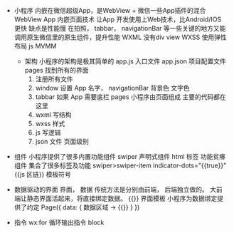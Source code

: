 - 小程序
  内嵌在微信超级App，是WebView + 微信一些App插件的混合
  WebView App 内嵌页面技术 让App 开发使用上Web技术，比Android/IOS 更快
  缺点是性能慢
  在拍照， tabbar， navigationBar 等一些关键的地方又能调用原生微信里的原生组件，提升性能
  WXML 没有div view
  WXSS 使用弹性布局
  js MVMM
  - 架构
    小程序的架构是极其简单的
    app.js 入口文件
    app.json 项目配置文件 pages 找到所有的界面
    1. 注册所有文件
    2. window 设置 App 名字， navigationBar 背景色 文字色
    3. tabbar 如果 App 需要底栏
    pages 小程序由页面组成
    主要的代码都在这里
    1. wxml 写结构
    2. wxss 样式
    3. js 写逻辑
    4. json 文件 页面级别

- 组件
  小程序提供了很多内置功能组件
  swiper 声明式组件 html 标签 功能贫瘠
  组件 集合了很多标签及功能
  swiper>swiper-item
  indicator-dots="{{true}}"
  {{js 区链}} 模板符号

- 数据驱动的界面
  界面， 数据 传统方法是分别由前端， 后端独立做的。
  大前端让静态界面活起来，将直接绑定数据。
  {{}} 界面模板
  小程序为数据绑定提供了约定
  Page({
      data: {
          数据区域 -> {{}}
      }
  })

- 指令
  wx:for 循环输出指令 block